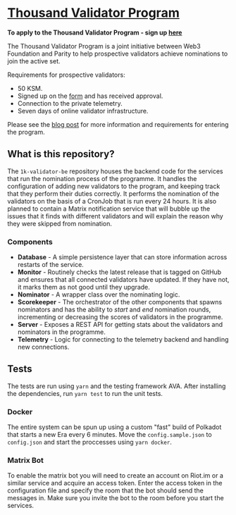# [Thousand Validator Program][thousand]

**To apply to the Thousand Validator Program - sign up [here][form]**

The Thousand Validator Program is a joint initiative between Web3 Foundation
and Parity to help prospective validators achieve nominations to join the 
active set.

Requirements for prospective validators:
 - 50 KSM.
 - Signed up on the [form][form] and has received approval.
 - Connection to the private telemetry.
 - Seven days of online validator infrastructure.

Please see the [blog post][thousand] for more information and requirements for
entering the program.

## What is this repository?

The `1k-validator-be` repository houses the backend code for the services that
run the nomination process of the programme. It handles the configuration of
adding new validators to the program, and keeping track that they perform their
duties correctly. It performs the nomination of the validators on the basis of
a CronJob that is run every 24 hours. It is also planned to contain a Matrix
notification service that will bubble up the issues that it finds with different
validators and will explain the reason why they were skipped from nomination.

### Components

- **Database** - A simple persistence layer that can store information across restarts
  of the service.
- **Monitor** - Routinely checks the latest release that is tagged on GitHub and 
  ensures that all connected validators have updated. If they have not, it marks
  them as not good until they upgrade.
- **Nominator** - A wrapper class over the nominating logic.
- **Scorekeeper** - The orchestrator of the other components that spawns nominators
  and has the ability to _start_ and _end_ nomination rounds, incrementing or
  decreasing the scores of validators in the programme.
- **Server** - Exposes a REST API for getting stats about the validators and
  nominators in the programme.
- **Telemetry** - Logic for connecting to the telemetry backend and handling
  new connections.

## Tests

The tests are run using `yarn` and the testing framework AVA. After installing
the dependencies, run `yarn test` to run the unit tests.

### Docker

The entire system can be spun up using a custom "fast" build of Polkadot
that starts a new Era every 6 minutes. Move the `config.sample.json` to `config.json`
and start the proccesses using `yarn docker`.

### Matrix Bot

To enable the matrix bot you will need to create an account on Riot.im or a similar
service and acquire an access token. Enter the access token in the configuration
file and specify the room that the bot should send the messages in. Make sure you
invite the bot to the room before you start the services.

[thousand]: https://polkadot.network/join-kusamas-thousand-validators-programme/
[form]: https://docs.google.com/forms/d/e/1FAIpQLSewhltQOcmkIlE7Wftn0NTVuyEs6Wk8Qpx6ssCAo2BO4oQH0w/viewform
